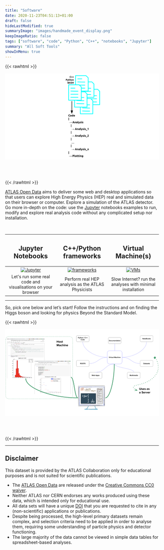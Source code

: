 ```yaml
---
title: "Software"
date: 2020-11-23T04:51:13+01:00
draft: false
hideLastModified: true
summaryImage: "images/handmade_event_display.png"
keepImageRatio: false
tags: ["software", "code", "Python", "C++", "notebooks", "Jupyter"]
summary: "All Soft Tools"
showInMenu: true
---
```

{{< rawhtml >}}
<script async src="https://unpkg.com/mermaid@8.2.3/dist/mermaid.min.js"></script>

<CENTER>

<img src="images/soft-frmaework-vertical.png" alt="soft-framework-vertical">

</CENTER>

<br></br>

{{< /rawhtml >}}

[ATLAS Open Data](http://opendata.atlas.cern) aims to deliver some web and desktop applications so that users can explore High Energy Physics (HEP) real and simulated data on their browser or computer. Explore a simulation of the ATLAS detector. Go more in-depth on the code: use the [Jupyter](https://jupyter.org/) notebooks examples to run, modify and explore real analysis code without any complicated setup nor installation.

&nbsp;

| <h2><b>Jupyter Notebooks</b></h2> | <h2><b>C++/Python frameworks</b></h2> | <h2><b>Virtual Machine(s)</b></h2> |
| :---:        |          :---: | :---:        |
| [![Jupyter](http://opendata.atlas.cern/DataAndTools/pictures/handmade_visualisation.png)](http://opendata.atlas.cern/release/2020/documentation/notebooks/intro.html) | [![frameworks](http://opendata.atlas.cern/DataAndTools/pictures/handmade_software.png)](http://opendata.atlas.cern/release/2020/documentation/frameworks/intro.html) | [![VMs](http://opendata.atlas.cern/DataAndTools/pictures/handmade_vm.png)](http://opendata.atlas.cern/release/2020/documentation/vm/index.html) |
| Let's run some real code and visualisations on your browser | Perform real HEP analysis as the ATLAS Physicists | Slow Internet? run the analyses with minimal installation |

---

So, pick one below and let’s start! Follow the instructions and on finding the Higgs boson and looking for physics Beyond the Standard Model.


{{< rawhtml >}}

<CENTER>
<img src="images/analysis-structure-vm-as-server.png" alt="analysis-structure-vm-as-server">
</CENTER>

<br></br>

{{< /rawhtml >}}

---

## <a name="atlas-disclaimer">Disclaimer</a>
This dataset is provided by the ATLAS Collaboration only for educational purposes and is not suited for scientific publications.
* The [ATLAS Open Data](http://opendata.atlas.cern) are released under the [Creative Commons CC0 waiver](http://creativecommons.org/publicdomain/zero/1.0/).
* Neither ATLAS nor CERN endorses any works produced using these data, which is intended only for educational use.
* All data sets will have a unique [DOI](https://en.wikipedia.org/wiki/Digital_object_identifier) that you are requested to cite in any (non-scientific) applications or publications.
* Despite being processed, the high-level primary datasets remain complex, and selection criteria need to be applied in order to analyse them, requiring some understanding of particle physics and detector functioning.
* The large majority of the data cannot be viewed in simple data tables for spreadsheet-based analyses.
